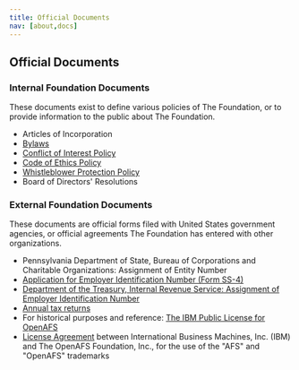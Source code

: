 ```yaml
---
title: Official Documents
nav: [about,docs]
---
```


## Official Documents ##

### Internal Foundation Documents ###

These documents exist to define various policies of The Foundation, or to
provide information to the public about The Foundation.

* Articles of Incorporation
* [Bylaws](openafs-foundation-bylaws.pdf)
* [Conflict of Interest Policy](openafs-foundation-coi-policy.pdf)
* [Code of Ethics Policy](openafs-foundation-coe.pdf)
* [Whistleblower Protection Policy](openafs-foundation-whistleblower-policy.pdf)
* Board of Directors' Resolutions

### External Foundation Documents ###

These documents are official forms filed with United States government agencies, or official
agreements The Foundation has entered with other organizations.

* Pennsylvania Department of State, Bureau of Corporations and Charitable Organizations: Assignment of Entity Number
* [Application for Employer Identification Number (Form SS-4)](openafs-foundation-ss4.pdf)
* [Department of the Treasury, Internal Revenue Service: Assignment of Employer Identification Number](openafs-foundation-irs-ein.pdf)
* [Annual tax returns]({{site.baseurl}}/about/finance/)
* For historical purposes and reference: [The IBM Public License for OpenAFS](https://www.openafs.org/dl/license10.html)
* [License Agreement](openafs-foundation-ibm-trademark-agreement.pdf) between International Business Machines, Inc. (IBM) and The OpenAFS Foundation, Inc., for the use of the "AFS" and "OpenAFS" trademarks
